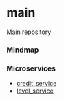 # main
Main repository

### Mindmap



### Microservices

* [credit_service](https://github.com/if1007/credit_service)
* [level_service](https://github.com/if1007/level_service)
